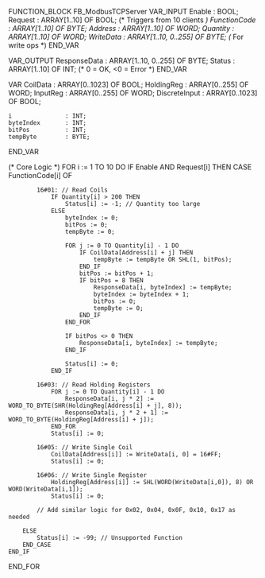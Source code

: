 FUNCTION_BLOCK FB_ModbusTCPServer
VAR_INPUT
    Enable          : BOOL;
    Request         : ARRAY[1..10] OF BOOL; (* Triggers from 10 clients *)
    FunctionCode    : ARRAY[1..10] OF BYTE;
    Address         : ARRAY[1..10] OF WORD;
    Quantity        : ARRAY[1..10] OF WORD;
    WriteData       : ARRAY[1..10, 0..255] OF BYTE; (* For write ops *)
END_VAR

VAR_OUTPUT
    ResponseData    : ARRAY[1..10, 0..255] OF BYTE;
    Status          : ARRAY[1..10] OF INT; (* 0 = OK, <0 = Error *)
END_VAR

VAR
    CoilData        : ARRAY[0..1023] OF BOOL;
    HoldingReg      : ARRAY[0..255] OF WORD;
    InputReg        : ARRAY[0..255] OF WORD;
    DiscreteInput   : ARRAY[0..1023] OF BOOL;

    i               : INT;
    byteIndex       : INT;
    bitPos          : INT;
    tempByte        : BYTE;
END_VAR

(* Core Logic *)
FOR i := 1 TO 10 DO
    IF Enable AND Request[i] THEN
        CASE FunctionCode[i] OF

            16#01: // Read Coils
                IF Quantity[i] > 200 THEN
                    Status[i] := -1; // Quantity too large
                ELSE
                    byteIndex := 0;
                    bitPos := 0;
                    tempByte := 0;

                    FOR j := 0 TO Quantity[i] - 1 DO
                        IF CoilData[Address[i] + j] THEN
                            tempByte := tempByte OR SHL(1, bitPos);
                        END_IF
                        bitPos := bitPos + 1;
                        IF bitPos = 8 THEN
                            ResponseData[i, byteIndex] := tempByte;
                            byteIndex := byteIndex + 1;
                            bitPos := 0;
                            tempByte := 0;
                        END_IF
                    END_FOR

                    IF bitPos <> 0 THEN
                        ResponseData[i, byteIndex] := tempByte;
                    END_IF

                    Status[i] := 0;
                END_IF

            16#03: // Read Holding Registers
                FOR j := 0 TO Quantity[i] - 1 DO
                    ResponseData[i, j * 2] := WORD_TO_BYTE(SHR(HoldingReg[Address[i] + j], 8));
                    ResponseData[i, j * 2 + 1] := WORD_TO_BYTE(HoldingReg[Address[i] + j]);
                END_FOR
                Status[i] := 0;

            16#05: // Write Single Coil
                CoilData[Address[i]] := WriteData[i, 0] = 16#FF;
                Status[i] := 0;

            16#06: // Write Single Register
                HoldingReg[Address[i]] := SHL(WORD(WriteData[i,0]), 8) OR WORD(WriteData[i,1]);
                Status[i] := 0;

            // Add similar logic for 0x02, 0x04, 0x0F, 0x10, 0x17 as needed

        ELSE
            Status[i] := -99; // Unsupported Function
        END_CASE
    END_IF
END_FOR
